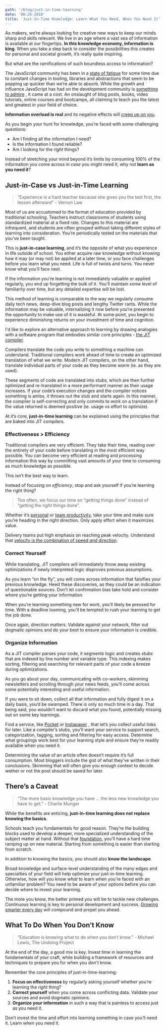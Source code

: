 ```yaml
---
path: '/blog/just-in-time-learning'
date: '08-26-2018'
title: 'Just-In-Time Knowledge: Learn What You Need, When You Need It'
---
```


As makers, we’re always looking for creative new ways to keep our minds sharp and skills relevant. We live in an age where a vast sea of information is available at our fingertips. **In this knowledge economy, information is king**. When you take a step back to consider the possibilities this creates for personal and societal growth, it’s really quite inspiring.

But what are the ramifications of such boundless access to information?

The JavaScript community has been in a [state of fatigue](https://medium.com/@ericclemmons/javascript-fatigue-48d4011b6fc4) for some time due to constant changes in tooling, libraries and abstractions that seem to be popping up quicker than we’re able to absorb. While the growth and influence JavaScript has had on the development community is [something to admire](https://medium.com/javascript-scene/why-im-thankful-for-js-fatigue-i-know-you-re-sick-of-those-words-but-this-is-different-296fae0c888f) , it came at a cost. An onslaught of blog posts, books, video tutorials, online courses and bootcamps, all claiming to teach you the latest and greatest in your field of choice.

**Information overload is real** and its negative effects will [creep up on you](https://en.wikipedia.org/wiki/Boiling_frog).

As you begin your hunt for knowledge, you’re faced with some challenging questions:

- Am I finding all the information I need?
- Is the information I found reliable?
- Am I looking for the _right_ things?

Instead of stretching your mind beyond it’s limits by consuming 100% of the information you come across _in case_ you might need it, why not **learn as you need it**?

## Just-in-Case vs Just-in-Time Learning

> “Experience is a hard teacher because she gives you the test first, the lesson afterward” - Vernon Law

Most of us are accustomed to the format of education provided by traditional schooling. Teachers instruct classrooms of students using standardized material at a fixed rate. Changes to this material are infrequent, and students are often grouped without taking different styles of learning into consideration. You’re periodically tested on the materials that you’ve been taught.

This is **just-in-case learning**, and it’s the opposite of what you experience in life outside of school. You either acquire raw knowledge without knowing how it may (or may not) be applied at a later time, or you face challenges before you learn what you need. Life is full of twists and turns. You never know what you’ll face next.

If the information you’re learning is not immediately valuable or applied regularly, you end up forgetting the bulk of it. You’ll maintain some level of familiarity over time, but any detailed expertise will be lost.

This method of learning is comparable to the way we regularly consume daily tech news, deep-dive blog posts and lengthy Twitter rants. While the information may be valuable, internalizing it now before you’re presented the opportunity to make use of it is wasteful. At some point, you begin to experience diminishing returns on your investment of time and cognition.

I'd like to explore an alternative approach to learning by drawing analogies with a software program that embodies similar core principles - [the JIT compiler](https://hacks.mozilla.org/2017/02/a-crash-course-in-just-in-time-jit-compilers/).

Compilers translate the code you write to something a machine can understand. Traditional compilers work ahead of time to create an optimized translation of what we write. Modern JIT compilers, on the other hand, translate individual parts of your code as they become _warm_ (ie. as they are used).

These segments of code are translated into _stubs_, which are then further optimized and re-translated in a more performant manner as their usage increases. If your code’s execution changes and the compiler notices something is amiss, it throws out the stub and starts again. In this manner, the compiler is self-correcting and only commits to work on a translation if the value returned is deemed positive (ie. usage vs effort to optimize).

At it’s core, **just-in-time learning** can be explained using the principles that are baked into JIT compilers.

### Effectiveness > Efficiency

Traditional compilers are very efficient. They take their time, reading over the entirety of your code before translating in the most efficient way possible. You can become very efficient at reading and processing information this way by committing vast amounts of your time to consuming as much knowledge as possible.

This isn’t the best way to learn.

Instead of focusing on _efficiency_, stop and ask yourself if you’re learning the right thing?

> Too often, we focus our time on “getting things done” instead of “getting the _right_ things done”.

Whether it’s [personal](https://hackernoon.com/productivity-by-sam-altman-5d10d72f14d1) or [team productivity](https://www.amazon.ca/Rework-Jason-Fried/dp/0307463745), take your time and make sure you’re heading in the right direction. Only apply effort when it maximizes value.

Delivery teams put high emphasis on reaching peak velocity. Understand that [velocity is the combination of speed _and_ direction](https://fs.blog/2018/03/speed-velocity/).

### Correct Yourself

While translating, JIT compilers will immediately throw away existing optimizations if newly interpreted logic disproves previous assumptions.

As you learn “on the fly”, you will come across information that falsifies your previous knowledge. Heed these discoveries, as they could be an indication of questionable sources. Don’t let confirmation bias take hold and consider where you’re getting your information.

When you’re learning something new for work, you’ll likely be pressed for time. With a deadline looming, you’ll be tempted to rush your learning to get the job done.

Once again, direction matters. Validate against your network, filter out dogmatic opinions and do your best to ensure your information is credible.

### Organize Information

As a JIT compiler parses your code, it segments logic and creates _stubs_ that are indexed by line number and variable type. This indexing makes sorting, filtering and searching for relevant parts of your code a breeze during optimizations.

As you go about your day, communicating with co-workers, skimming newsletters and scrolling through your news feeds, you’ll come across some potentially interesting and useful information.

If you were to sit down, collect all that information and fully digest it on a daily basis, you’d be swamped. There is only so much time in a day. That being said, you wouldn’t want to discard what you found, potentially missing out on some key learnings.

Find a service, like [Pocket](https://getpocket.com/) or [Instapaper](https://www.instapaper.com/u) , that let’s you collect useful links for later. Like a compiler’s stubs, you’ll want your service to support search, categorization, tagging, sorting and filtering for easy access. Determine what groupings work best for your learning style and ensure they’re readily available when you need it.

Determining the value of an article often doesn’t require it’s full consumption. Most bloggers include the gist of what they’ve written in their conclusions. Skimming that will often give you enough context to decide wether or not the post should be saved for later.

## There’s a Caveat

> “The more basic knowledge you have … the less new knowledge you have to get.” - Charlie Munger

While the benefits are enticing, **just-in-time learning does not replace knowing the basics**.

Schools teach you fundamentals for good reason. They’re the building blocks used to develop a deeper, more specialized understanding of the subject matter at hand. Without that [foundation](https://fs.blog/2013/08/choose-your-next-book/), you'll have a hard time ramping up on new material. Starting from something is easier than starting from scratch.

In addition to knowing the basics, you should also **know the landscape**.

Broad knowledge and surface-level understanding of the many edges and specialties of your field will help optimize your just-in-time learning. Otherwise, how will you know _what_ to learn when you're faced with an unfamiliar problem? You need to be aware of your options before you can decide where to invest your learning.

The more you know, the better primed you will be to tackle new challenges. Continuous learning is key to personal development and success. [Growing smarter every day](https://fs.blog/2013/05/the-buffett-formula-how-to-get-smarter/) will compound and propel you ahead.

## What To Do When You Don’t Know

> “Education is knowing what to do when you don’t know.” - Michael Lewis, The Undoing Project

At the end of the day, a good mix is key. Invest time in learning the fundamentals of your craft, while building a framework of resources and techniques to prepare you for when you _don’t_ know.

Remember the core principles of just-in-time-learning:

1.  **Focus on effectiveness** by regularly asking yourself whether you’re learning the _right_ thing?
1.  **Correct yourself** when you come across conflicting data. Validate your sources and avoid dogmatic opinions.
1.  **Organize your information** in such a way that is painless to access just as you need it.

Don’t invest the time and effort into learning something in case you’ll need it. Learn _when_ you need it.
